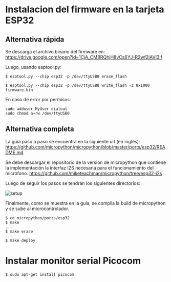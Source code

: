 # Instalacion del firmware en la tarjeta ESP32
  ## Alternativa rápida
Se descarga el archivo binario del firmware en:
https://drive.google.com/open?id=1CjA_CMBRQhjH8vCs6YJ-R2wf2iAVI3lf

Luego, usando esptool.py:

```
$ esptool.py --chip esp32 -p /dev/ttyUSB0 erase_flash
...
$ esptool.py --chip esp32 -p /dev/ttyUSB0 write_flash -z 0x1000 firmware.bin
```
En caso de error por permisos:
```
sudo adduser MyUser dialout
sudo chmod a+rw /dev/ttyUSB0
```

  ## Alternativa completa
La guía paso a paso se encuentra en la siguiente url (en inglés): 
https://github.com/micropython/micropython/blob/master/ports/esp32/README.md

Se debe descargar el repositorio de la versión de micropython que contiene la implementación la interfaz I2S necesaria para el funcionamiento del micrófono.
https://github.com/miketeachman/micropython/tree/esp32-i2s

Luego de seguir los pasos se tendrán los siguientes directorios:

  ![setup](https://i.imgur.com/dzFEmQF.png)
  
Finalmente, como se muestra en la guia, se compila la build de micropython y se sube al microcontrolador.
```
$ cd micropython/ports/esp32
$ make
...
$ make erase
...
$ make deploy
```

# Instalar monitor serial Picocom
```
$ sudo apt-get install picocom
```
